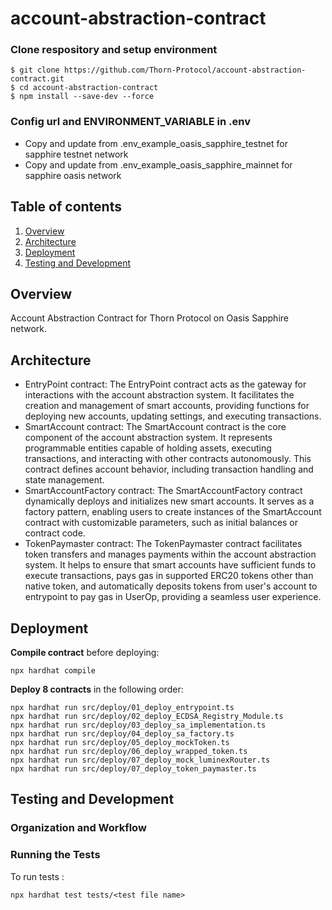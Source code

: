 # account-abstraction-contract

### Clone respository and setup environment
```
$ git clone https://github.com/Thorn-Protocol/account-abstraction-contract.git
$ cd account-abstraction-contract 
$ npm install --save-dev --force
```
### Config url and ENVIRONMENT_VARIABLE in .env
- Copy and update from .env_example_oasis_sapphire_testnet for sapphire testnet network
- Copy and update from .env_example_oasis_sapphire_mainnet for sapphire oasis network

## Table of contents 
1. [Overview](#overview)
2. [Architecture](#architecture)
3. [Deployment](#deployment)
4. [Testing and Development](#testing-and-development)

## Overview 
Account Abstraction Contract for Thorn Protocol on Oasis Sapphire network.

## Architecture
- EntryPoint contract: The EntryPoint contract acts as the gateway for interactions with the account abstraction system. It facilitates the creation and management of smart accounts, providing functions for deploying new accounts, updating settings, and executing transactions.
- SmartAccount contract: The SmartAccount contract is the core component of the account abstraction system. It represents programmable entities capable of holding assets, executing transactions, and interacting with other contracts autonomously. This contract defines account behavior, including transaction handling and state management.
- SmartAccountFactory contract: The SmartAccountFactory contract dynamically deploys and initializes new smart accounts. It serves as a factory pattern, enabling users to create instances of the SmartAccount contract with customizable parameters, such as initial balances or contract code.
- TokenPaymaster contract: The TokenPaymaster contract facilitates token transfers and manages payments within the account abstraction system. It helps to ensure that smart accounts have sufficient funds to execute transactions, pays gas in supported ERC20 tokens other than native token, and automatically deposits tokens from user's account to entrypoint to pay gas in UserOp, providing a seamless user experience.

## Deployment

**Compile contract**  before deploying:
```
npx hardhat compile
```
**Deploy  8 contracts** in the following order: 
```
npx hardhat run src/deploy/01_deploy_entrypoint.ts
npx hardhat run src/deploy/02_deploy_ECDSA_Registry_Module.ts
npx hardhat run src/deploy/03_deploy_sa_implementation.ts
npx hardhat run src/deploy/04_deploy_sa_factory.ts
npx hardhat run src/deploy/05_deploy_mockToken.ts
npx hardhat run src/deploy/06_deploy_wrapped_token.ts
npx hardhat run src/deploy/07_deploy_mock_luminexRouter.ts
npx hardhat run src/deploy/07_deploy_token_paymaster.ts
```

## Testing and Development

### Organization and Workflow

### Running the Tests
To run tests : 

```
npx hardhat test tests/<test file name>
```